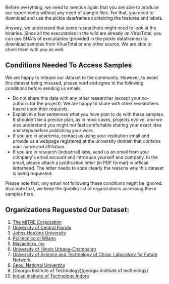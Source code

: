 Before everything, we need to mention again that you are able to produce our experiments without any need of sample files. For that, you need to download and use the pickle dataframes containing the features and labels.

Anyway, we understand that some researchers might need to look at the binaries.
Since all the executables in the wild are already on VirusTotal, you can use SHA1s of executables (provided in the pickle dataframes) to download samples from VirusTotal or any other source. We are able to share them with you as well.

## Conditions Needed To Access Samples
We are happy to release our dataset to the community. However, to avoid this dataset being misused, please read and agree to the following conditions before sending us emails.

* Do not share this data with any other researcher (except your co-authors for the project). We are happy to share with other researchers based upon their requests.
* Explain in a few sentences what you have plan to do with these samples. It shouldn't be a precise plan, as in most cases, projects evolve, and we also understand you might not feel comfortable sharing your exact idea and steps before publishing your work.
* If you are in academia, contact us using your institution email and provide us a webpage registered at the university domain that contains your name and affiliation.
* If you are in research (industrial) labs, send us an email from your company's email account and introduce yourself and company. In the email, please attach a justification letter (in PDF format) in official letterhead. The letter needs to state clearly the reasons why this dataset is being requested.

Please note that, any email not following these conditions might be ignored. Also note that, we keep the (public) list of organizations accessing these samples here. 

## Organizations Reguested Our Dataset:
1. [The MITRE Corporation](https://www.mitre.org)
2. [University of Central Florida](https://www.ucf.edu)
3. [Johns Hopkins University](https://www.jhu.edu)
4. [Politecnico di Milano](https://www.polimi.it)
5. [Mayachitra, Inc](https://mayachitra.com)
6. [University of Illinois Urbana-Champaign](https://cs.illinois.edu/)
7. [University of Science and Technology of China, Laboratory for Future Network](https://lfn.ustc.edu.cn/)
8. [Seoul National University](http://sor.snu.ac.kr)
9. [Georgia Institute of Technology](georgia institute of technology)
10. [Indian Institute of Technology Indore](http://cse.iiti.ac.in/)
